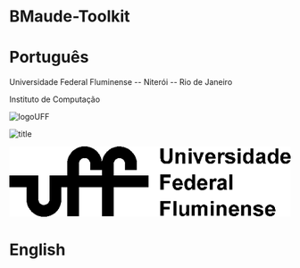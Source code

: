 # BMaude-Toolkit

# Português

Universidade Federal Fluminense -- Niterói -- Rio de Janeiro

Instituto de Computação

![logoUFF](SPires.github.com/BMaude-Toolkit/img/logoUFF1Lpreto.gif)

![title](https://github.com/SPires/BMaude-Toolkit/img/logoUFF1Lpreto.gif)

![alt text](https://raw.githubusercontent.com/SPires/BMaude-Toolkit/master/img/logoUFF1Lpreto.gif)

# English

